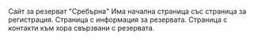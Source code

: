 Сайт за резерват "Сребърна"
Има начална страница със страница за регистрация.
Страница с информация за резервата.
Страница с контакти към хора свързвани с резервата.